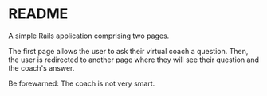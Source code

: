 # README

A simple Rails application comprising two pages.

The first page allows the user to ask their virtual coach a question.
Then, the user is redirected to another page where they will see their question and the coach's answer.

Be forewarned: The coach is not very smart.
